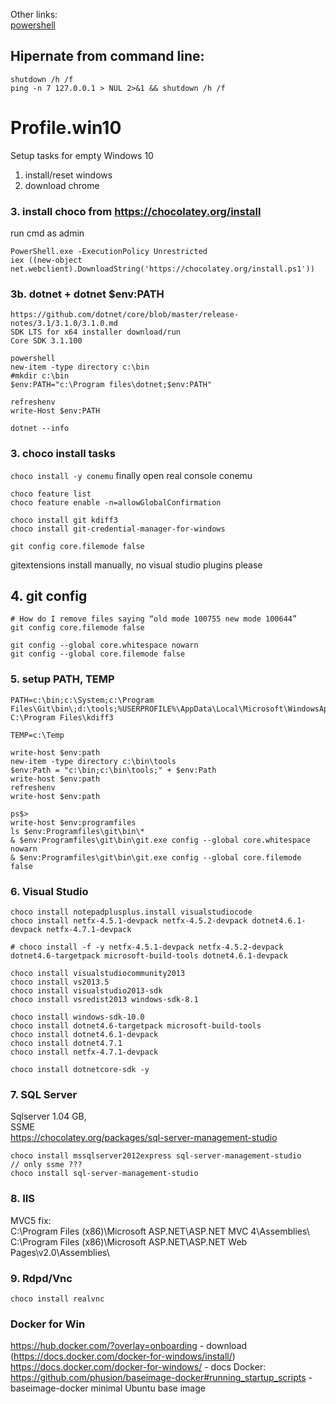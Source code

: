 Other links:  
[powershell](powershell.md)

## Hipernate from command line:
```
shutdown /h /f 
ping -n 7 127.0.0.1 > NUL 2>&1 && shutdown /h /f
```

# Profile.win10
Setup tasks for empty Windows 10

1. install/reset windows  
2. download chrome  

### 3. install choco from https://chocolatey.org/install 

run cmd as admin  
```
PowerShell.exe -ExecutionPolicy Unrestricted
iex ((new-object net.webclient).DownloadString('https://chocolatey.org/install.ps1'))
```

### 3b. dotnet + dotnet $env:PATH

```
https://github.com/dotnet/core/blob/master/release-notes/3.1/3.1.0/3.1.0.md
SDK LTS for x64 installer download/run
Core SDK 3.1.100

powershell
new-item -type directory c:\bin
#mkdir c:\bin
$env:PATH="c:\Program files\dotnet;$env:PATH"

refreshenv
write-Host $env:PATH

dotnet --info
```

### 3. choco install tasks  

`choco install -y conemu`
finally open real console conemu 
```
choco feature list
choco feature enable -n=allowGlobalConfirmation

choco install git kdiff3
choco install git-credential-manager-for-windows

git config core.filemode false
```
gitextensions install manually, no visual studio plugins please

## 4. git config

```
# How do I remove files saying “old mode 100755 new mode 100644” 
git config core.filemode false

git config --global core.whitespace nowarn
git config --global core.filemode false

```

### 5. setup PATH, TEMP

```
PATH=c:\bin;c:\System;c:\Program Files\Git\bin\;d:\tools;%USERPROFILE%\AppData\Local\Microsoft\WindowsApps;
C:\Program Files\kdiff3

TEMP=c:\Temp

write-host $env:path
new-item -type directory c:\bin\tools
$env:Path = "c:\bin;c:\bin\tools;" + $env:Path
write-host $env:path
refreshenv
write-host $env:path

ps$>
write-host $env:programfiles
ls $env:Programfiles\git\bin\*
& $env:Programfiles\git\bin\git.exe config --global core.whitespace nowarn
& $env:Programfiles\git\bin\git.exe config --global core.filemode false
```

### 6. Visual Studio

```
choco install notepadplusplus.install visualstudiocode
choco install netfx-4.5.1-devpack netfx-4.5.2-devpack dotnet4.6.1-devpack netfx-4.7.1-devpack

# choco install -f -y netfx-4.5.1-devpack netfx-4.5.2-devpack dotnet4.6-targetpack microsoft-build-tools dotnet4.6.1-devpack

choco install visualstudiocommunity2013
choco install vs2013.5
choco install visualstudio2013-sdk
choco install vsredist2013 windows-sdk-8.1 

choco install windows-sdk-10.0
choco install dotnet4.6-targetpack microsoft-build-tools 
choco install dotnet4.6.1-devpack
choco install dotnet4.7.1
choco install netfx-4.7.1-devpack

choco install dotnetcore-sdk -y
```

### 7. SQL Server 

Sqlserver 1.04 GB,   
SSME  
https://chocolatey.org/packages/sql-server-management-studio  

```
choco install mssqlserver2012express sql-server-management-studio
// only ssme ??? 
choco install sql-server-management-studio
```

### 8. IIS

MVC5 fix:  
C:\Program Files (x86)\Microsoft ASP.NET\ASP.NET MVC 4\Assemblies\  
C:\Program Files (x86)\Microsoft ASP.NET\ASP.NET Web Pages\v2.0\Assemblies\  

### 9. Rdpd/Vnc

```
choco install realvnc
```

### Docker for Win

https://hub.docker.com/?overlay=onboarding - download (https://docs.docker.com/docker-for-windows/install/)
https://docs.docker.com/docker-for-windows/ - docs
Docker: https://github.com/phusion/baseimage-docker#running_startup_scripts - baseimage-docker minimal Ubuntu base image 
